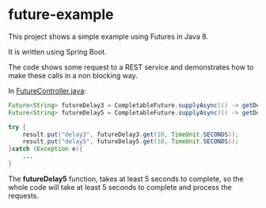 # future-example

This project shows a simple example using Futures in Java 8.

It is written using Spring Boot.

The code shows some request to a REST service and demonstrates how to make these calls in a non blocking way.

In [FutureController.java](https://github.com/rekkeb/future-example/blob/master/src/main/java/com/rekkeb/future/example/controller/FutureController.java):

```java
Future<String> futureDelay3 = CompletableFuture.supplyAsync(() -> getDelay3(entity));
Future<String> futureDelay5 = CompletableFuture.supplyAsync(() -> getDelay5(entity));

try {
    result.put("delay3", futureDelay3.get(10, TimeUnit.SECONDS));
    result.put("delay5", futureDelay5.get(10, TimeUnit.SECONDS));
}catch (Exception e){
    ...
}
```

The **futureDelay5** function, takes at least 5 seconds to complete, so the whole code will take at least 5 seconds to complete and process the requests.
